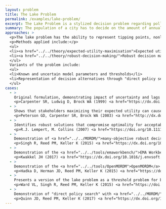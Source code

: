 ```yaml
---
layout: problem
title: The Lake Problem
permalink: /examples/lake-problem/
excerpt: The Lake Problem is a stylized decision problem regarding pollution control often used to demonstrate approaches for supporting decision making under uncertainty.
summary: The population of a city has to decide on the amount of annual pollution it will put into a lake. If the pollution in the lake passes a threshold, it will suffer irreversible eutrophication. Allowing increased pollution reduces costs. Making large changes to allowed pollution between years is also difficult.
approaches: >
  <p>The lake problem has the ability to represent tipping points, nonlinearity, and deep uncertainties. It has been used to demonstrate new methods and software, including the <a href="../../tools/emaworkbench/">EMA Workbench</a> and <a href="../../tools/OpenMORDM">OpenMORDM</a>.</p>
  <p>Methods applied include:</p>
  <ul>
  <li><a href="../../theory/expected-utility-maximisation">Expected utility maximisation</a></li>
  <li><a href="../../theory/robust-decision-making/">Robust decision making</a> and <a href="../../theory/MORDM/">many-objective robust decision making</a>, optimising robustness with <a href="../../theory/robustness-metrics/">robustness metrics</a></li>
  </ul>
  Variants of the problem include:
  <ul>
  <li>Known and uncertain model parameters and thresholds</li>
  <li>Representation of decision alternatives through "direct policy search", which optimises a state-aware control rule rather than the pollution releases themselves</li>
  </ul>
cases:
  - >
    Original formulation, demonstrating impact of uncertainty and lags
    <p>Carpenter SR, Ludwig D, Brock WA (1999) <a href="https://dx.doi.org/1890%2F1051-0761%281999%29009%5B0751%3AMOEFLS%5D2.0.CO%3B2">Management of eutrophication of lakes subject to potentially irreversible change</a>. Ecological Applications, 9 (751), p. 771. doi: 10.1890%2F1051-0761%281999%29009%5B0751%3AMOEFLS%5D2.0.CO%3B2</p>
  - >
    Shows that stakeholders maximizing their expected utility can cause periodic collapses of the lake ecosystem if there is uncertainty about the lake’s eutrophication thresholds
    <p>Peterson GD, Carpenter SR, Brock WA (2003) <a href="http://dx.doi.org/10.1890/0012-9658(2003)084[1403:UATMOM]2.0.CO;2">Uncertainty and the management of multistate ecosystems: an apparently rational route to collapse</a>. Ecology 84:1403-1411. doi:10.1890/0012-9658(2003)084[1403:UATMOM]2.0.CO;2</p>
  - >
    Identifies robust solutions that compromise optimality for acceptable performance under a broader envelope of uncertainty assumptions (<a href="../../efficiency-robustness-tradeoffs">Efficiency-Robustness trade-offs</a>)
    <p>R.J. Lempert, M. Collins (2007) <a href="https://doi.org/10.1111/j.1539-6924.2007.00940.x">Managing the risk of uncertain threshold response: comparison of robust, optimum, and precautionary approaches</a>. Risk Anal., 24 (4) (2007), pp. 1009-1026. doi:10.1111/j.1539-6924.2007.00940.x</p>
  - >
    Demonstration of <a href="../../MORDM/">many-objective robust decision making</a>
    <p>Singh R, Reed PM, Keller K (2015) <a href="https://dx.doi.org/10.5751/ES-07687-200312">Many-objective robust decision making for managing an ecosystem with a deeply uncertain threshold response</a>. Ecology and Society 20(3): 12. doi:10.5751/ES-07687-200312<p>
  - >
    Demonstration of the <a href="../../tools/emaworkbench/">EMA Workbench</a>
    <p>Kwakkel JH (2017) <a href="https://dx.doi.org/10.1016/j.envsoft.2017.06.054">The Exploratory Modeling Workbench: An open source toolkit for exploratory modeling, scenario discovery, and (multi-objective) robust decision making</a>. Environmental Modelling & Software 96, 239–250. doi:10.1016/j.envsoft.2017.06.054</p>
  - >
    Demonstration of the <a href="../../tools/OpenMORDM">OpenMORDM</a> R package
    <p>Hadka D, Herman JD, Reed PM, Keller K (2015) <a href="https://doi.org/10.1016/j.envsoft.2015.07.014">OpenMORDM: an open source framework for many objective robust decision making</a>. Environ. Model. Softw., 74, pp. 114-129. doi:10.1016/j.envsoft.2015.07.014</p>
  - >
    Presents a version of the lake problem as a threshold problem for benchmarking of optimisation algorithms
    <p>Ward VL, Singh R, Reed PM, Keller K (2015) <a href="https://doi.org/10.1016/j.envsoft.2015.07.020">Confronting tipping points: can multi-objective evolutionary algorithms discover pollution control tradeoffs given environmental thresholds?</a> Environ. Model. Softw., 73 (1) (2015), pp. 27-43. doi:10.1016/j.envsoft.2015.07.020</p>
  - >
    Demonstration of "direct policy search" with <a href="../../MORDM/">many-objective robust decision making</a>
    <p>Quinn JD, Reed PM, Keller K (2017) <a href="https://dx.doi.org/10.1016/j.envsoft.2017.02.017">Direct policy search for robust multi-objective management of deeply uncertain socio-ecological tipping points</a>. Environmental Modelling & Software. 92: 125–141. doi:10.1016/j.envsoft.2017.02.017</p>
---
```

